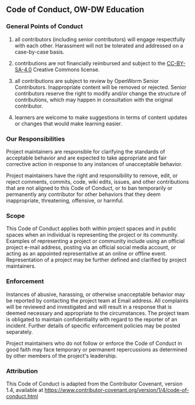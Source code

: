 ## Code of Conduct, OW-DW Education

### General Points of Conduct

1) all contributors (including senior contributors) will engage respectfully with each other. Harassment will not be tolerated and addressed on a case-by-case basis.

2) contributions are not financially reimbursed and subject to the [CC-BY-SA-4.0](https://github.com/devoworm/OW-DW-Education/blob/master/CC-BY-SA-4.0%20License.md) Creative Commons license.

3) all contributions are subject to review by OpenWorm Senior Contributors. Inappropriate content will be removed or rejected. Senior contributors reserve the right to modify and/or change the structure of contributions, which may happen in consultation with the original contributor.

4) learners are welcome to make suggestions in terms of content updates or changes that would make learning easier.

### Our Responsibilities
Project maintainers are responsible for clarifying the standards of acceptable behavior and are expected to take appropriate and fair corrective action in response to any instances of unacceptable behavior.

Project maintainers have the right and responsibility to remove, edit, or reject comments, commits, code, wiki edits, issues, and other contributions that are not aligned to this Code of Conduct, or to ban temporarily or permanently any contributor for other behaviors that they deem inappropriate, threatening, offensive, or harmful.

### Scope
This Code of Conduct applies both within project spaces and in public spaces when an individual is representing the project or its community. Examples of representing a project or community include using an official project e-mail address, posting via an official social media account, or acting as an appointed representative at an online or offline event. Representation of a project may be further defined and clarified by project maintainers.

### Enforcement
Instances of abusive, harassing, or otherwise unacceptable behavior may be reported by contacting the project team at Email address. All complaints will be reviewed and investigated and will result in a response that is deemed necessary and appropriate to the circumstances. The project team is obligated to maintain confidentiality with regard to the reporter of an incident. Further details of specific enforcement policies may be posted separately.

Project maintainers who do not follow or enforce the Code of Conduct in good faith may face temporary or permanent repercussions as determined by other members of the project's leadership.

### Attribution
This Code of Conduct is adapted from the Contributor Covenant, version 1.4, available at https://www.contributor-covenant.org/version/1/4/code-of-conduct.html
